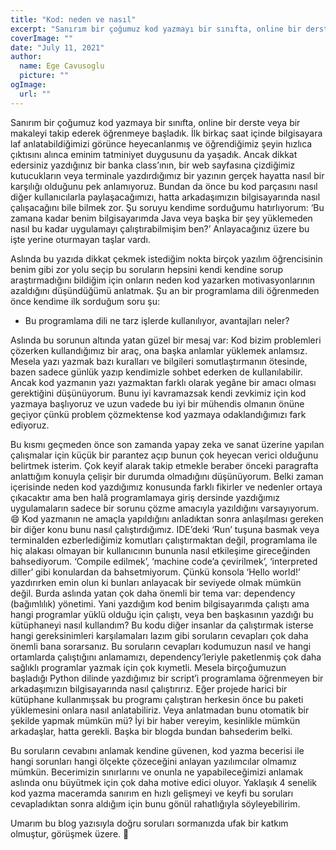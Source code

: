 ```yaml
---
title: "Kod: neden ve nasıl"
excerpt: "Sanırım bir çoğumuz kod yazmayı bir sınıfta, online bir derste veya bir makaleyi takip ederek öğrenmeye başladık. İlk birkaç saat içinde bilgisayara laf anlatabildiğimizi görünce heyecanlanmış ve öğrendiğimiz şeyin hızlıca çıktısını alınca eminim tatminiyet duygusunu da yaşadık..."
coverImage: ""
date: "July 11, 2021"
author:
  name: Ege Cavusoglu
  picture: ""
ogImage:
  url: ""
---
```


Sanırım bir çoğumuz kod yazmaya bir sınıfta, online bir derste veya bir makaleyi takip ederek öğrenmeye başladık. İlk birkaç saat içinde bilgisayara laf anlatabildiğimizi görünce heyecanlanmış ve öğrendiğimiz şeyin hızlıca çıktısını alınca eminim tatminiyet duygusunu da yaşadık. Ancak dikkat edersiniz yazdığınız bir banka class’ının, bir web sayfasına çizdiğimiz kutucukların veya terminale yazdırdığımız bir yazının gerçek hayatta nasıl bir karşılığı olduğunu pek anlamıyoruz. Bundan da önce bu kod parçasını nasıl diğer kullanıcılarla paylaşacağımızı, hatta arkadaşımızın bilgisayarında nasıl çalışacağını bile bilmek zor. Şu soruyu kendime sorduğumu hatırlıyorum: ‘Bu zamana kadar benim bilgisayarımda Java veya başka bir şey yüklemeden nasıl bu kadar uygulamayı çalıştırabilmişim ben?’ Anlayacağınız üzere bu işte yerine oturmayan taşlar vardı.

Aslında bu yazıda dikkat çekmek istediğim nokta birçok yazılım öğrencisinin benim gibi zor yolu seçip bu soruların hepsini kendi kendine sorup araştırmadığını bildiğim için onların neden kod yazarken motivasyonlarının azaldığını düşündüğümü anlatmak.
Şu an bir programlama dili öğrenmeden önce kendime ilk sorduğum soru şu:

- Bu programlama dili ne tarz işlerde kullanılıyor, avantajları neler?

Aslında bu sorunun altında yatan güzel bir mesaj var: Kod bizim problemleri çözerken kullandığımız bir araç, ona başka anlamlar yüklemek anlamsız. Mesela yazı yazmak bazı kuralları ve bilgileri somutlaştırmanın ötesinde, bazen sadece günlük yazıp kendimizle sohbet ederken de kullanılabilir. Ancak kod yazmanın yazı yazmaktan farklı olarak yegâne bir amacı olması gerektiğini düşünüyorum. Bunu iyi kavramazsak kendi zevkimiz için kod yazmaya başlıyoruz ve uzun vadede bu iyi bir mühendis olmanın önüne geçiyor çünkü problem çözmektense kod yazmaya odaklandığımızı fark ediyoruz.

Bu kısmı geçmeden önce son zamanda yapay zeka ve sanat üzerine yapılan çalışmalar için küçük bir parantez açıp bunun çok heyecan verici olduğunu belirtmek isterim. Çok keyif alarak takip etmekle beraber önceki paragrafta anlattığım konuyla çelişir bir durumda olmadığını düşünüyorum. Belki zaman içerisinde neden kod yazdığımız konusunda farklı fikirler ve nedenler ortaya çıkacaktır ama ben halâ programlamaya giriş dersinde yazdığımız uygulamaların sadece bir sorunu çözme amacıyla yazıldığını varsayıyorum. 😄
Kod yazmanın ne amaçla yapıldığını anladıktan sonra anlaşılması gereken bir diğer konu bunu nasıl çalıştırdığımız. IDE’deki ‘Run’ tuşuna basmak veya terminalden ezberlediğimiz komutları çalıştırmaktan değil, programlama ile hiç alakası olmayan bir kullanıcının bununla nasıl etkileşime gireceğinden bahsediyorum. ‘Compile edilmek’, ‘machine code’a çevirilmek’, ‘interpreted diller’ gibi konulardan da bahsetmiyorum. Çünkü konsola ‘Hello world!’ yazdırırken emin olun ki bunları anlayacak bir seviyede olmak mümkün değil. Burda aslında yatan çok daha önemli bir tema var: dependency (bağımlılık) yönetimi. Yani yazdığım kod benim bilgisayarımda çalıştı ama hangi programlar yüklü olduğu için çalıştı, veya ben başkasının yazdığı bu kütüphaneyi nasıl kullandım? Bu kodu diğer insanlar da çalıştırmak isterse hangi gereksinimleri karşılamaları lazım gibi soruların cevapları çok daha önemli bana sorarsanız. Bu soruların cevapları kodumuzun nasıl ve hangi ortamlarda çalıştığını anlamamızı, dependency’leriyle paketlenmiş çok daha sağlıklı programlar yazmak için çok kıymetli. Mesela birçoğumuzun başladığı Python dilinde yazdığımız bir script’i programlama öğrenmeyen bir arkadaşımızın bilgisayarında nasıl çalıştırırız. Eğer projede harici bir kütüphane kullanmışsak bu programı çalıştıran herkesin önce bu paketi yüklemesini onlara nasıl anlatabiliriz. Veya anlatmadan bunu otomatik bir şekilde yapmak mümkün mü? İyi bir haber vereyim, kesinlikle mümkün arkadaşlar, hatta gerekli. Başka bir blogda bundan bahsederim belki.

Bu soruların cevabını anlamak kendine güvenen, kod yazma becerisi ile hangi sorunları hangi ölçekte çözeceğini anlayan yazılımcılar olmamız mümkün. Becerimizin sınırlarını ve onunla ne yapabileceğimizi anlamak aslında onu büyütmek için çok daha motive edici oluyor. Yaklaşık 4 senelik kod yazma maceramda sanırım en hızlı gelişmeyi ve keyfi bu soruları cevapladıktan sonra aldığım için bunu gönül rahatlığıyla söyleyebilirim.

Umarım bu blog yazısıyla doğru soruları sormanızda ufak bir katkım olmuştur, görüşmek üzere. 👋
